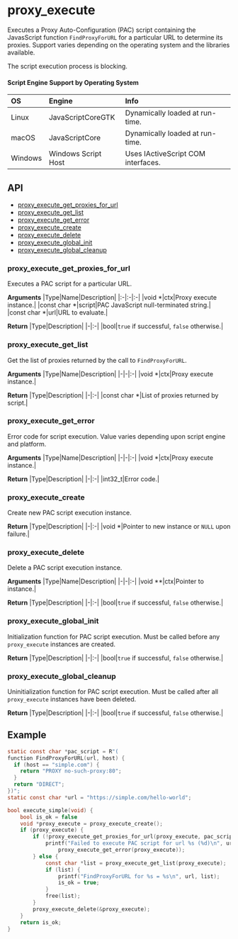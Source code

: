 # proxy_execute <!-- omit in toc -->

Executes a Proxy Auto-Configuration (PAC) script containing the JavasScript function `FindProxyForURL` for a particular URL to determine its proxies. Support varies depending on the operating system and the libraries available.

The script execution process is blocking.

#### Script Engine Support by Operating System

|OS|Engine|Info|
|:-|:-|:-|
|Linux|JavaScriptCoreGTK|Dynamically loaded at run-time.|
|macOS|JavaScriptCore|Dynamically loaded at run-time.|
|Windows|Windows Script Host|Uses IActiveScript COM interfaces.|

## API <!-- omit in toc -->

- [proxy_execute_get_proxies_for_url](#proxy_execute_get_proxies_for_url)
- [proxy_execute_get_list](#proxy_execute_get_list)
- [proxy_execute_get_error](#proxy_execute_get_error)
- [proxy_execute_create](#proxy_execute_create)
- [proxy_execute_delete](#proxy_execute_delete)
- [proxy_execute_global_init](#proxy_execute_global_init)
- [proxy_execute_global_cleanup](#proxy_execute_global_cleanup)

### proxy_execute_get_proxies_for_url

Executes a PAC script for a particular URL.

**Arguments**
|Type|Name|Description|
|:-|:-|:-|
|void *|ctx|Proxy execute instance.|
|const char *|script|PAC JavaScript null-terminated string.|
|const char *|url|URL to evaluate.|

**Return**
|Type|Description|
|-|:-|
|bool|`true` if successful, `false` otherwise.|

### proxy_execute_get_list

Get the list of proxies returned by the call to `FindProxyForURL`.

**Arguments**
|Type|Name|Description|
|-|-|:-|
|void *|ctx|Proxy execute instance.|

**Return**
|Type|Description|
|-|:-|
|const char *|List of proxies returned by script.|

### proxy_execute_get_error

Error code for script execution. Value varies depending upon script engine and platform.

**Arguments**
|Type|Name|Description|
|-|-|:-|
|void *|ctx|Proxy execute instance.|

**Return**
|Type|Description|
|-|:-|
|int32_t|Error code.|

### proxy_execute_create

Create new PAC script execution instance.

**Return**
|Type|Description|
|-|:-|
|void *|Pointer to new instance or `NULL` upon failure.|

### proxy_execute_delete

Delete a PAC script execution instance.

**Arguments**
|Type|Name|Description|
|-|-|:-|
|void **|ctx|Pointer to instance.|

**Return**
|Type|Description|
|-|:-|
|bool|`true` if successful, `false` otherwise.|

### proxy_execute_global_init

Initialization function for PAC script execution. Must be called before any `proxy_execute` instances are created.

**Return**
|Type|Description|
|-|:-|
|bool|`true` if successful, `false` otherwise.|

### proxy_execute_global_cleanup

Uninitialization function for PAC script execution. Must be called after all `proxy_execute` instances have been deleted.

**Return**
|Type|Description|
|-|:-|
|bool|`true` if successful, `false` otherwise.|

## Example

```c
static const char *pac_script = R"(
function FindProxyForURL(url, host) {
  if (host == "simple.com") {
    return "PROXY no-such-proxy:80";
  }
  return "DIRECT";
})";
static const char *url = "https://simple.com/hello-world";

bool execute_simple(void) {
    bool is_ok = false
    void *proxy_execute = proxy_execute_create();
    if (proxy_execute) {
        if (!proxy_execute_get_proxies_for_url(proxy_execute, pac_script, url)) {
            printf("Failed to execute PAC script for url %s (%d)\n", url,
                proxy_execute_get_error(proxy_execute));
        } else {
            const char *list = proxy_execute_get_list(proxy_execute);
            if (list) {
                printf("FindProxyForURL for %s = %s\n", url, list);
                is_ok = true;
            }
            free(list);
        }
        proxy_execute_delete(&proxy_execute);
    }
    return is_ok;
}

```